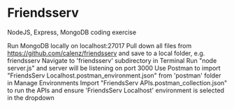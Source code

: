 # Friendsserv

NodeJS, Express, MongoDB coding exercise

Run MongoDB locally on localhost:27017
Pull down all files from https://github.com/calenz/friendsserv and save to a local folder, e.g. friendsserv
Navigate to 'friendsserv' subdirectory in Terminal
Run "node server.js" and server will be listening on port 3000
Use Postman to import "FriendsServ Localhost.postman_environment.json" from 'postman' folder in Manage Environments
Import "FriendsServ APIs.postman_collection.json" to run the APIs and ensure 'FriendsServ Localhost' environment is selected in the dropdown


